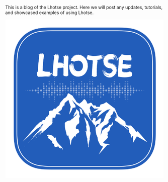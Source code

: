 This is a blog of the Lhotse project. Here we will post any updates, tutorials, and showcased examples of using Lhotse.

![Image of Lhotse logo](images/logo.png)

